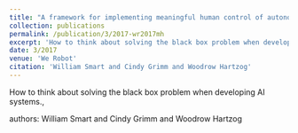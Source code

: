 ```yaml
---
title: "A framework for implementing meaningful human control of autonomous systems"
collection: publications
permalink: /publication/3/2017-wr2017mh
excerpt: 'How to think about solving the black box problem when developing AI systems., '
date: 3/2017
venue: 'We Robot'
citation: 'William Smart and Cindy Grimm and Woodrow Hartzog'
---
```

How to think about solving the black box problem when developing AI systems., 

authors: William Smart and Cindy Grimm and Woodrow Hartzog